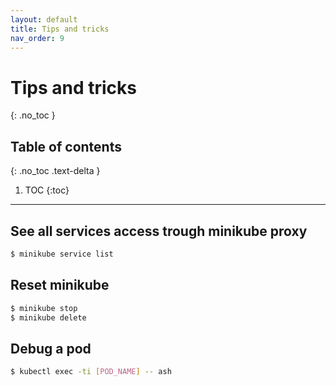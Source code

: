 ```yaml
---
layout: default
title: Tips and tricks
nav_order: 9
---
```


# Tips and tricks
{: .no_toc }

## Table of contents
{: .no_toc .text-delta }

1. TOC
{:toc}

---

## See all services access trough minikube proxy

```bash
$ minikube service list
```

## Reset minikube

```bash
$ minikube stop
$ minikube delete
```

## Debug a pod
```bash
$ kubectl exec -ti [POD_NAME] -- ash
```
